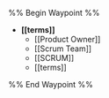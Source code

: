 %% Begin Waypoint %%
- **[[terms]]**
	- [[Product Owner]]
	- [[Scrum Team]]
	- [[SCRUM]]
	- [[terms]]

%% End Waypoint %%